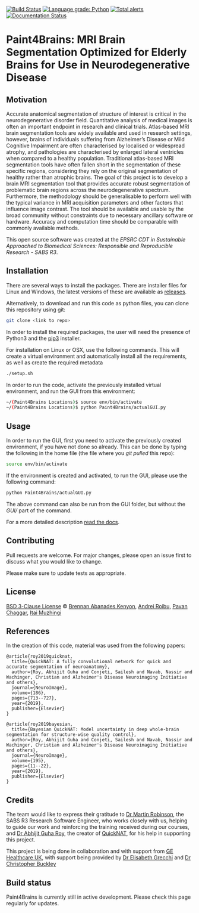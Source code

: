 [![Build Status](https://travis-ci.com/SABS-R3-projects/Paint4Brains.svg?branch=master)](https://travis-ci.com/SABS-R3-projects/Paint4Brains)
[![Language grade: Python](https://img.shields.io/lgtm/grade/python/g/SABS-R3-projects/Paint4Brains.svg?logo=lgtm&logoWidth=18)](https://lgtm.com/projects/g/SABS-R3-projects/Paint4Brains/context:python)
[![Total alerts](https://img.shields.io/lgtm/alerts/g/SABS-R3-projects/Paint4Brains.svg?logo=lgtm&logoWidth=18)](https://lgtm.com/projects/g/SABS-R3-projects/Paint4Brains/alerts/)
[![Documentation Status](https://readthedocs.org/projects/paint4brains/badge/?version=latest)](https://paint4brains.readthedocs.io/en/latest/?badge=latest)
      

# Paint4Brains: MRI Brain Segmentation Optimized for Elderly Brains for Use in Neurodegenerative Disease

## Motivation
Accurate anatomical segmentation of structure of interest is critical in the neurodegenerative disorder field. Quantitative analysis of medical images is often an important endpoint in research and clinical trials. Atlas-based MRI brain segmentation tools are widely available and used in research settings, however, brains of individuals suffering from Alzheimer’s Disease or Mild Cognitive Impairment are often characterised by localised or widespread atrophy, and pathologies are characterised by enlarged lateral ventricles when compared to a healthy population. Traditional atlas-based MRI segmentation tools have often fallen short in the segmentation of these specific regions, considering they rely on the original segmentation of healthy rather than atrophic brains. The goal of this project is to develop a brain MRI segmentation tool that provides accurate robust segmentation of problematic brain regions across the neurodegenerative spectrum. Furthermore, the methodology should be generalisable to perform well with the typical variance in MRI acquisition parameters and other factors that influence image contrast. The tool should be available and usable by the broad community without constraints due to necessary ancillary software or hardware. Accuracy and computation time should be comparable with commonly available methods.

This open source software was created at the _EPSRC CDT in Sustainable Approached to Biomedical Sciences: Responsible and Reproducible Research - SABS R3_.

## Installation
There are several ways to install the packages. There are installer files for Linux and Windows, the latest versions of these are available as [releases](https://github.com/SABS-R3-projects/Paint4Brains/releases).

Alternatively, to download and run this code as python files, you can clone this repository using git:

```bash
git clone <link to repo>
```

In order to install the required packages, the user will need the presence of Python3 and the [pip3](https://pip.pypa.io/en/stable/) installer. 

For installation on Linux or OSX, use the following commands. This will create a virtual environment and automatically install all the requirements, as well as create the required metadata

```bash
./setup.sh
```

In order to run the code, activate the previously installed virtual environment, and run the GUI from this environment:

```bash
~/(Paint4Brains Locations)$ source env/bin/activate
~/(Paint4Brains Locations)$ python Paint4Brains/actualGUI.py 
```

## Usage
In order to run the GUI, first you need to activate the previously created environment, if you have not done so already. This can be done by typing the following in the home file (the file where you _git pulled_ this repo):

```bash
source env/bin/activate
```

If the environment is created and activated, to run the GUI, please use the following command:

```bash
python Paint4Brains/actualGUI.py
```

The above command can also be run from the GUI folder, but without the _GUI/_ part of the command.

For a more detailed description [read the docs](https://paint4brains.readthedocs.io/en/latest/index.html).

## Contributing
Pull requests are welcome. For major changes, please open an issue first to discuss what you would like to change.

Please make sure to update tests as appropriate.

## License
[BSD 3-Clause License](https://opensource.org/licenses/BSD-3-Clause) © [Brennan Abanades Kenyon](https://github.com/brennanaba), [Andrei Roibu](https://github.com/AndreiRoibu), [Pavan Chaggar](https://github.com/PavanChaggar), [Itai Muzhingi](https://github.com/imuzhingi18)

## References
In the creation of this code, material was used from the following papers:

```
@article{roy2019quicknat,
  title={QuickNAT: A fully convolutional network for quick and accurate segmentation of neuroanatomy},
  author={Roy, Abhijit Guha and Conjeti, Sailesh and Navab, Nassir and Wachinger, Christian and Alzheimer's Disease Neuroimaging Initiative and others},
  journal={NeuroImage},
  volume={186},
  pages={713--727},
  year={2019},
  publisher={Elsevier}
}

@article{roy2019bayesian,
  title={Bayesian QuickNAT: Model uncertainty in deep whole-brain segmentation for structure-wise quality control},
  author={Roy, Abhijit Guha and Conjeti, Sailesh and Navab, Nassir and Wachinger, Christian and Alzheimer's Disease Neuroimaging Initiative and others},
  journal={NeuroImage},
  volume={195},
  pages={11--22},
  year={2019},
  publisher={Elsevier}
}
```

## Credits
The team would like to express their gratitude to [Dr Martin Robinson](https://github.com/martinjrobins), the SABS R3 Research Software Engineer, who works closely with us, helping to guide our work and reinforcing the training received during our courses, and [Dr Abhijit Guha Roy](https://github.com/abhi4ssj), the creator of [QuickNAT](https://github.com/ai-med/quickNAT_pytorch), for his help in supporting this project.

This project is being done in collaboration and with support from [GE Healthcare UK](https://www.gehealthcare.co.uk/), with support being provided by [Dr Elisabeth Grecchi](https://www.linkedin.com/in/elisabetta-grecchi) and [Dr Christopher Buckley](https://www.linkedin.com/in/christopher-buckley-24724a13)
 
## Build status
Paint4Brains is currently still in active development. Please check this page regularly for updates. 


